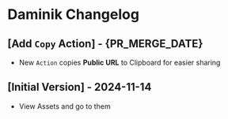 # Daminik Changelog

## [Add `Copy` Action] - {PR_MERGE_DATE}

- New `Action` copies **Public URL** to Clipboard for easier sharing

## [Initial Version] - 2024-11-14

- View Assets and go to them